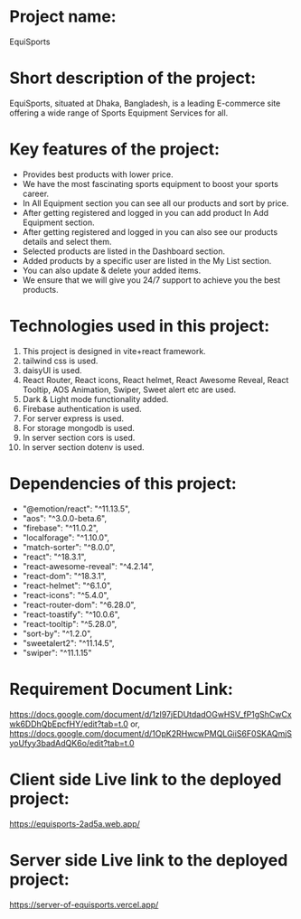 # **Project name:**
EquiSports

# **Short description of the project:**
EquiSports, situated at Dhaka, Bangladesh, is a leading E-commerce site  offering a wide range of Sports Equipment Services for all.

# **Key features of the project:**
*	Provides best products with lower price.
*	We have the most fascinating sports equipment to boost your sports career.
*	In All Equipment section you can see all our products and sort by price.
*	After getting registered and logged in you can add product In Add Equipment section.
*	After getting registered and logged in you can also see our products details and select them.
*	Selected products are listed in the Dashboard section.
*	Added products by a specific user are listed in the My List section.
*	You can also update & delete your added items.
*	We ensure that we will give you 24/7 support to achieve you the best products.

# **Technologies used in this project:**
1.	This project is designed in vite+react framework.
2.	tailwind css is used.
3.	daisyUI is used.
4.	React Router, React icons, React helmet, React Awesome Reveal, React Tooltip, AOS Animation, Swiper, Sweet alert etc are used.
5.  Dark & Light mode functionality added.
6.  Firebase authentication is used.
7.  For server express is used.
8.  For storage mongodb is used.
9.  In server section cors is used.
10.  In server section dotenv is used.

# **Dependencies of this project:**
*    "@emotion/react": "^11.13.5",
*    "aos": "^3.0.0-beta.6",
*    "firebase": "^11.0.2",
*    "localforage": "^1.10.0",
*    "match-sorter": "^8.0.0",
*    "react": "^18.3.1",
*    "react-awesome-reveal": "^4.2.14",
*    "react-dom": "^18.3.1",
*    "react-helmet": "^6.1.0",
*    "react-icons": "^5.4.0",
*    "react-router-dom": "^6.28.0",
*    "react-toastify": "^10.0.6",
*    "react-tooltip": "^5.28.0",
*    "sort-by": "^1.2.0",
*    "sweetalert2": "^11.14.5",
*    "swiper": "^11.1.15"

# **Requirement Document Link:**
https://docs.google.com/document/d/1zl97jEDUtdadOGwHSV_fP1gShCwCxwk6DDhQbEpcfHY/edit?tab=t.0
or,
https://docs.google.com/document/d/1OpK2RHwcwPMQLGiiS6F0SKAQmjSyoUfyy3badAdQK6o/edit?tab=t.0

# **Client side Live link to the deployed project:**
https://equisports-2ad5a.web.app/
# **Server side Live link to the deployed project:**
https://server-of-equisports.vercel.app/

